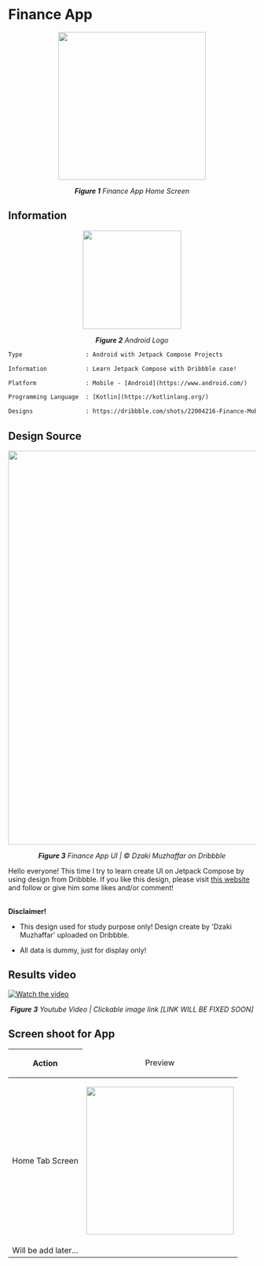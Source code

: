 # Finance App
<p align="center"><img src="https://github.com/patriciafiona/Clone-From-Design-Projects/assets/32255348/7a840d41-7281-47de-beb3-49850a603b75" width="300"/></p>
<p align="center"><i><b>Figure 1</b> Finance App Home Screen</i></p>

## Information
<p align="center">
  <img src="https://upload.wikimedia.org/wikipedia/commons/thumb/6/64/Android_logo_2019_%28stacked%29.svg/2346px-Android_logo_2019_%28stacked%29.svg.png" width="200"/>
</p>
<p align="center"><i><b>Figure 2</b> Android Logo</i></p>

```diff
Type                  : Android with Jetpack Compose Projects

Information           : Learn Jetpack Compose with Dribbble case!

Platform              : Mobile - [Android](https://www.android.com/)

Programming Language  : [Kotlin](https://kotlinlang.org/)

Designs               : https://dribbble.com/shots/22004216-Finance-Mobile-App
```

## Design Source
<p align="center">
  <img src="https://github.com/patriciafiona/Clone-From-Design-Projects/assets/32255348/774142d6-3cde-4d71-86f3-0efa960d8780" width="800"/>
</p>
<p align="center"><i><b>Figure 3</b> Finance App UI | © Dzaki Muzhaffar on Dribbble</i></p>

Hello everyone! This time I try to learn create UI on Jetpack Compose by using design from Dribbble. If you like this design, please visit [this website](https://dribbble.com/shots/22004216-Finance-Mobile-App) and follow or give him some likes and/or comment!

<br/>
<b>Disclaimer!</b> 

- This design used for study purpose only! Design create by 'Dzaki Muzhaffar' uploaded on Dribbble.

- All data is dummy, just for display only!

## Results video
[![Watch the video](https://github.com/patriciafiona/Clone-From-Design-Projects/assets/32255348/2cd06410-3ef9-4728-8d47-c904ee5d88a8)](https://youtu.be/0unFr40CrOc)
<p align="center"><i><b>Figure 3</b> Youtube Video | Clickable image link [LINK WILL BE FIXED SOON]</i></p>

## Screen shoot for App 
| Action      <td colspan=2> <p align="center">Preview</p>
| -
| Home Tab Screen <td colspan=2><p align="center"><img src="https://github.com/patriciafiona/Clone-From-Design-Projects/assets/32255348/7a840d41-7281-47de-beb3-49850a603b75" width="300"/></p> |
| Will be add later... <td colspan=2></td> |

